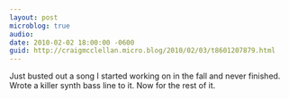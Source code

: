 ```yaml
---
layout: post
microblog: true
audio: 
date: 2010-02-02 18:00:00 -0600
guid: http://craigmcclellan.micro.blog/2010/02/03/t8601207879.html
---
```

Just busted out a song I started working on in the fall and never finished.  Wrote a killer synth bass line to it.  Now for the rest of it.
